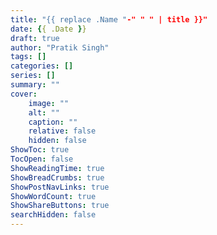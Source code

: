 ```yaml
---
title: "{{ replace .Name "-" " " | title }}"
date: {{ .Date }}
draft: true
author: "Pratik Singh"
tags: []
categories: []
series: []
summary: ""
cover:
    image: ""
    alt: ""
    caption: ""
    relative: false
    hidden: false
ShowToc: true
TocOpen: false
ShowReadingTime: true
ShowBreadCrumbs: true
ShowPostNavLinks: true
ShowWordCount: true
ShowShareButtons: true
searchHidden: false
---
```

